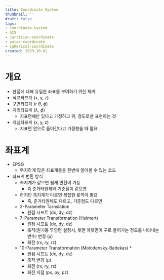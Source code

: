 ```yaml
---
title: Coordinate System
thumbnail: ''
draft: false
tags:
- coordinate-system
- GIS
- cartisian-coordinate
- polar-coordinate
- spherical-coordinate
created: 2023-10-01
---
```


# 개요

* 한점에 대해 유일한 좌표를 부여하기 위한 체계
* 직교좌표계 (x, y, z)
* 구면좌표계 (r $\theta$, $\phi$)
* 지리좌표계 ($\lambda$, $\phi$)
  * 지표면에만 있다고 가정하고 위, 경도로만 표현하는 것
* 지심좌표계 (x, y, z)
  * 지표면 안으로 들어간다고 가정했을 때 필요

# 좌표계

* EPSG
  * 무지하게 많은 좌표계들을 한번에 알아볼 수 있는 코드
* 좌표계 변환 방식
  * 측지계가 같으면 쉽게 변환이 가능
    * 즉 준거타원체와 기준점이 같으면
  * 하지만 측지계가 다르면 복잡한 로직이 필요
    * 즉, 준거타원체도 다르고, 기준점도 다르면
  * 3-Parameter Tarnslation
    * 원점 시프트 (dx, dy, dz)
  * 7-Parameter Transformation (Helmert)
    * 원점 시프트 (dx, dy, dz)
    * 축척(원기둥 투영면 설정시, 윗면 아랫면이 구로 들어가는 정도를 나타내는 변수) 변경 ($\mu$)
    * 회전 (rx, ry, rz)
  * 10-Parameter Transformation (Molodensky-Badekas)
    * 
      * 원점 시프트 (dx, dy, dz)
    * 축척 변경 ($\mu$)
    * 회전 (rx, ry, rz)
    * 회전 지점 (px, py, pz)

